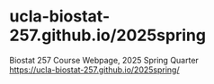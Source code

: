# ucla-biostat-257.github.io/2025spring

Biostat 257 Course Webpage, 2025 Spring Quarter  
<https://ucla-biostat-257.github.io/2025spring/>

